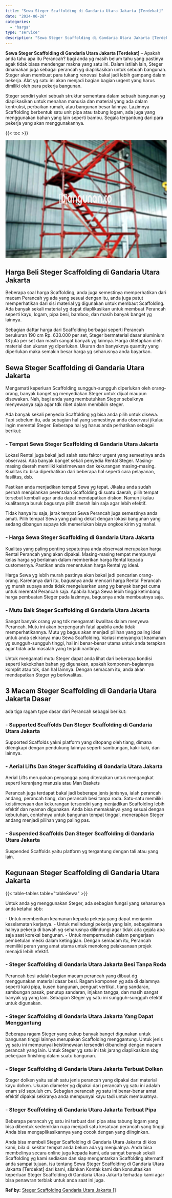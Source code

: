 ```yaml
---
title: "Sewa Steger Scaffolding di Gandaria Utara Jakarta [Terdekat]"
date: "2024-06-28"
categories: 
  - "harga"
type: "service"
description: "Sewa Steger Scaffolding di Gandaria Utara Jakarta [Terdekat]. Anda bisa membeli Steger Scaffolding di Gandaria Utara Jakarta di kios kami, bila di sekitar te..."
---
```


**Sewa Steger Scaffolding di Gandaria Utara Jakarta \[Terdekat\]** – Apakah anda tahu apa itu Perancah? bagi anda yg masih belum tahu yang pastinya agak tidak biasa mendengar makna yang satu ini. Dalam istilah lain, Steger dinamakan juga sebagai perancah yg diaplikasikan untuk sebuah bangunan. Steger akan membuat para tukang renovasi bakal jadi lebih gampang dalam bekerja. Alat yg satu ini akan menjadi bagian bagian urgent yang harus dimiliki oleh para pekerja bangunan.

Steger sendiri yakni sebuah struktur sementara dalam sebuah bangunan yg diaplikasikan untuk menahan manusia dan material yang ada dalam kontruksi, perbaikan rumah, atau bangunan besar lainnya. Lazimnya Scaffolding berbentuk satu unit pipa atau tabung logam, ada juga yang menggunakan bahan yang lain seperti bambu. Segala tergantung dari para pekerja yang akan menggunakannya.

{{< toc >}}

![Sewa Steger Scaffolding di Gandaria Utara Jakarta [Terdekat]](/images/sewa-scaffolding-steger-24.png)

## Harga Beli Steger Scaffolding di Gandaria Utara Jakarta

Beberapa soal harga Scaffolding, anda juga semestinya memperhatikan dari macam Perancah yg ada yang sesuai dengan itu, anda juga patut memperhatikan dari sisi material yg digunakan untuk membaut Scaffolding. Ada banyak sekali material yg dapat diaplikasikan untuk membuat Perancah seperti kayu, logam, pipa besi, bamboo, dan masih banyak banget yg lainnya.

Sebagian daftar harga dari Scaffolding berbagai seperti Perancah berukuran 190 cm Rp. 633.000 per set, Steger bermaterial dasar aluminium 13 juta per set dan masih sangat banyak yg lainnya. Harga ditetapkan oleh material dan ukuran yg diperlukan. Ukuran dan banyaknya quantity yang diperlukan maka semakin besar harga yg seharusnya anda bayarkan.

## Sewa Steger Scaffolding di Gandaria Utara Jakarta

Mengamati keperluan Scaffolding sungguh-sungguh diperlukan oleh orang-orang, banyak banget yg menyediakan Steger untuk dijual maupun disewakan. Nah, bagi anda yang membutuhkan Steger sebaiknya menyewanya saja agar tdk ribet dalam membikin steger.

Ada banyak sekali penyedia Scaffolding yg bisa anda pilih untuk disewa. Tapi sebelum itu, ada sebagian hal yang semestinya anda observasi jikalau ingin merental Steger. Beberapa hal yg harus anda perhatikan sebagai berikut:

### \- Tempat Sewa Steger Scaffolding di Gandaria Utara Jakarta

Lokasi Rental juga bakal jadi salah satu faktor urgent yang semestinya anda observasi. Ada banyak banget sekali penyedia Rental Steger. Masing-masing daerah memiliki keistimewaan dan kekurangan masing-masing. Kualitas itu bisa diperhatikan dari beberapa hal seperti cara pelayanan, fasilitas, dsb.

Pastikan anda menjadikan tempat Sewa yg tepat. Jikalau anda sudah pernah menjalankan perentalan Scaffolding di suatu daerah, pilih tempat tersebut kembali agar anda dapat mendapatkan diskon. Namun jikalau kualitasnya buruk bagusnya pilih daerah lain saja agar lebih efektif.

Tidak hanya itu saja, jarak tempat Sewa Perancah juga semestinya anda amati. Pilih tempat Sewa yang paling dekat dengan lokasi bangunan yang sedang dibangun supaya tdk memerlukan biaya ongkos kirim yg mahal.

### \- Harga Sewa Steger Scaffolding di Gandaria Utara Jakarta

Kualitas yang paling penting sepatutnya anda observasi merupakan harga Rental Perancah yang akan dipakai. Masing-masing tempat mempunyai kelas harga yg berlainan dalam memberikan harga Rental kepada customernya. Pastikan anda menentukan harga Rental yg ideal.

Harga Sewa yg lebih murah pastinya akan bakal jadi pencarian orang-orang. Karenanya dari itu, bagusnya anda mencari harga Rental Perancah yg murah supaya anda tidak mengeluarkan uang yg banyak banget cuma untuk merental Perancah saja. Apabila harga Sewa lebih tinggi ketimbang harga pembuatan Steger pada lazimnya, bagusnya anda membuatnya saja.

### \- Mutu Baik Steger Scaffolding di Gandaria Utara Jakarta

Sangat banyak orang yang tdk mengamati kwalitas dalam menyewa Perancah. Mutu ini akan berpengaruh fatal apabila anda tidak memperhatikannya. Mutu yg bagus akan menjadi pilihan yang paling ideal untuk anda sekiranya mau Sewa Scaffolding. Variasi menyangkut keamanan yg sungguh-sungguh tinggi, hal ini benar-benar utama untuk anda terapkan agar tidak ada masalah yang terjadi nantinya.

Untuk mengamati mutu Steger dapat anda lihat dari beberapa kondisi seperti kekokohan bahan yg digunakan, apakah komponen-bagiannya komplit atau tdk, dan hal lainnya. Dengan semacam itu, anda akan mendapatkan Steger yg berkwalitas.

## 3 Macam Steger Scaffolding di Gandaria Utara Jakarta Dasar

ada tiga ragam type dasar dari Perancah sebagai berikut:

### \- Supported Scaffolds Dan Steger Scaffolding di Gandaria Utara Jakarta

Supported Scaffolds yakni platform yang ditopang oleh tiang, dimana dilengkapi dengan pendukung lainnya seperti sambungan, kaki-kaki, dan lainnya.

### \- Aerial Lifts Dan Steger Scaffolding di Gandaria Utara Jakarta

Aerial Lifts merupakan penyangga yang diterapkan untuk mengangkat seperti keranjang manusia atau Man Baskets

Perancah juga terdapat bakal jadi beberapa jenis jenisnya, ialah perancah andang, perancah tiang, dan perancah besi tanpa roda. Satu-satu memiliki keistimewaan dan kekurangan tersendiri yang menjadikan Scaffolding lebih efektif dan nyaman digunakan. Anda bisa memakainya yang sesuai dengan kebutuhan, contohnya untuk bangunan tempat tinggal, menerapkan Steger andang menjadi pilihan yang paling pas.

### \- Suspended Scaffolds Dan Steger Scaffolding di Gandaria Utara Jakarta

Suspended Scaffolds yaitu platform yg tergantung dengan tali atau yang lain.

## Kegunaan Steger Scaffolding di Gandaria Utara Jakarta

{{< table-tables table="tableSewa" >}}

Untuk anda yg menggunakan Steger, ada sebagian fungsi yang seharusnya anda ketahui sbb:

\- Untuk memberikan keamanan kepada pekerja yang dapat menjamin keselamatan kerjanya. - Untuk melindungi pekerja yang lain, sebagaimana halnya pekerja di bawah yg seharusnya dilindungi agar tidak ada gejala apa saja saat koreksi bangunan. - Untuk mempermudah dalam pengerjaan pembetulan meski dalam ketinggian. Dengan semacam itu, Perancah memiliki peran yang amat utama untuk menolong pelaksanaan projek menajdi lebih efektif.

### \- Steger Scaffolding di Gandaria Utara Jakarta Besi Tanpa Roda

Perancah besi adalah bagian macam perancah yang dibuat dg menggunakan material dasar besi. Ragam komponen yg ada di dalamnya seperti kaki pipa, kusen bangunan, penguat vertikal, tiang sandaran, sambungan pasak, penutup sandaran, injakan tangga, dan masih sangat banyak yg yang lain. Sebagian Steger yg satu ini sungguh-sungguh efektif untuk digunakan.

### \- Steger Scaffolding di Gandaria Utara Jakarta Yang Dapat Menggantung

Beberapa ragam Steger yang cukup banyak banget digunakan untuk bangunan tinggi lainnya merupakan Scaffolding menggantung. Untuk jenis yg satu ini mempunyai keistimewaan tersendiri dibandingi dengan macam perancah yang lain. Untuk Steger yg satu ini tak jarang diaplikasikan sbg pekerjaan finishing dalam suatu bangunan.

### \- Steger Scaffolding di Gandaria Utara Jakarta Terbuat Dolken

Steger dolken yaitu salah satu jenis perancah yang dipakai dari material kayu dolken. Ukuran diameter yg dipakai dari perancah yg satu ini adalah enam s/d sepuluh cm. Sebagian perancah yg satu ini benar-benar amat efektif dipakai sekiranya anda mempunyai kayu tadi untuk membuatnya.

### \- Steger Scaffolding di Gandaria Utara Jakarta Terbuat Pipa

Beberapa perancah yg satu ini terbuat dari pipa atau tabung logam yang bisa dibentuk sedemikian rupa menjadi satu kesatuan perancah yang tinggi. Anda bisa mengaplikasikannya yang cocok dengan yang diinginkan.

Anda bisa membeli Steger Scaffolding di Gandaria Utara Jakarta di kios kami, bila di sekitar tempat anda belum ada yg menjualnya. Anda bisa membelinya secara online juga kepada kami, ada sangat banyak sekali Scaffolding yg kami sediakan dan siap mengantarkan Scaffolding alternatif anda sampai tujuan. isu tentang Sewa Steger Scaffolding di Gandaria Utara Jakarta \[Terdekat\] dari kami, silahkan Kontak kami dan konsultasikan keperluan Steger Scaffolding di Gandaria Utara Jakarta terhadap kami agar bisa penawran terbiak untuk anda saat ini juga.

**Ref by:** [Steger Scaffolding Gandaria Utara Jakarta []](https://id.wikipedia.org/wiki/Steger)
